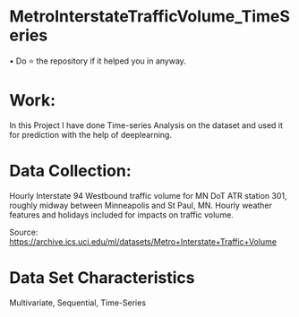 # MetroInterstateTrafficVolume_TimeSeries
• Do ⭐ the repository if it helped you in anyway.

# Work:
In this Project I have done Time-series Analysis on the dataset and used it for prediction with the help of deeplearning. 

# Data Collection:

Hourly Interstate 94 Westbound traffic volume for MN DoT ATR station 301, roughly midway between Minneapolis and St Paul, MN. Hourly weather features and holidays included for impacts on traffic volume.

Source: https://archive.ics.uci.edu/ml/datasets/Metro+Interstate+Traffic+Volume

# Data Set Characteristics
Multivariate, Sequential, Time-Series
